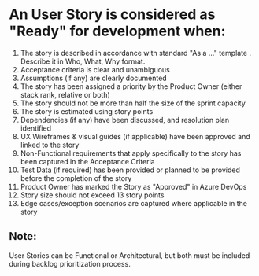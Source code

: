 # An User Story is considered as "Ready" for development when:
1. The story is described in accordance with standard "As a ..." template . Describe it in Who, What, Why format.
1. Acceptance criteria is clear and unambiguous
1. Assumptions (if any) are clearly documented
1. The story has been assigned a priority by the Product Owner (either stack rank, relative or both)
1. The story should not be more than half the size of the sprint capacity
1. The story is estimated using story points
1. Dependencies (if any) have been discussed, and resolution plan identified
1. UX Wireframes & visual guides (if applicable) have been approved and linked to the story
1. Non-Functional requirements that apply specifically to the story has been captured in the Acceptance Criteria
1. Test Data (if required) has been provided or planned to be provided before the completion of the story
1. Product Owner has marked the Story as "Approved" in Azure DevOps
1. Story size should not exceed 13 story points  
1. Edge cases/exception scenarios are captured where applicable in the story


## Note:
User Stories can be Functional or Architectural, but both must be included during backlog prioritization process. 

 
 


  